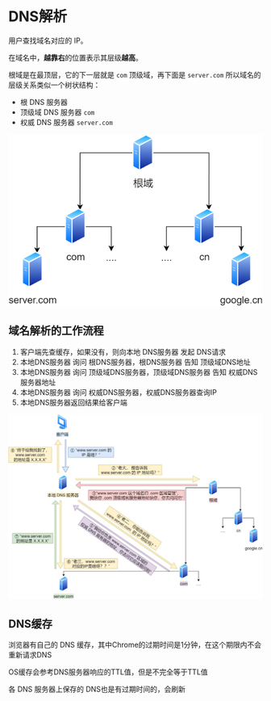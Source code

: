 # DNS解析

用户查找域名对应的 IP。



在域名中，**越靠右**的位置表示其层级**越高**。

根域是在最顶层，它的下一层就是 `com` 顶级域，再下面是 `server.com`
所以域名的层级关系类似一个树状结构：

- 根 DNS 服务器
- 顶级域 DNS 服务器  `com`
- 权威 DNS 服务器 `server.com`



![img](assets/v2-1352f5eee6c13130aaa4204def00ae80_720w.jpg)





## 域名解析的工作流程

1. 客户端先查缓存，如果没有，则向本地 DNS服务器 发起 DNS请求
2. 本地DNS服务器 询问 根DNS服务器，根DNS服务器 告知 顶级域DNS地址
3. 本地DNS服务器 询问 顶级域DNS服务器，顶级域DNS服务器 告知 权威DNS服务器地址
4. 本地DNS服务器 询问 权威DNS服务器，权威DNS服务器查询IP
5. 本地DNS服务器返回结果给客户端





![preview](assets/v2-0a69a9e03a6e31d3aaa1af588055d9e0_r.jpg)





## DNS缓存

浏览器有自己的 DNS 缓存，其中Chrome的过期时间是1分钟，在这个期限内不会重新请求DNS

OS缓存会参考DNS服务器响应的TTL值，但是不完全等于TTL值

各 DNS 服务器上保存的 DNS也是有过期时间的，会刷新